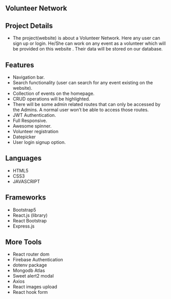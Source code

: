 ## Volunteer Network

## Project Details

- The project(website) is about a Volunteer Network. Here any user can sign up or login. He/She can work on any event as a volunteer which will be provided on this website . Their data will be stored on our database.

## Features

- Navigation bar.
- Search functionality (user can search for any event existing on the website).
- Collection of events on the homepage.
- CRUD operations will be highlighted.
- There will be some admin related routes that can only be accessed by the Admins. A normal user won’t be able to access those routes.
- JWT Authentication.
- Full Responsive.
- Awesome spinner.
- Volunteer registration
- Datepicker
- User login signup option.

## Languages

- HTML5
- CSS3
- JAVASCRIPT

## Frameworks

- Bootstrap5
- React.js (library)
- React Bootstrap
- Express.js

## More Tools

- React router dom
- Firebase Authentication
- dotenv package
- Mongodb Atlas
- Sweet alert2 modal
- Axios
- React images upload
- React hook form
